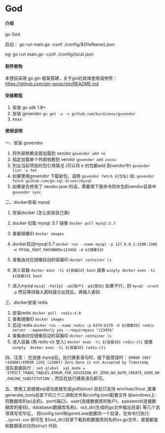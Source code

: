 # God

#### 介绍
go God 

启动： go run main.go -conf ./config/${fileName}.json

eg: go run main.go -conf ./config/local.json

#### 软件架构
本想目采用 go gin 框架搭建，关于gin的具体使用请参照：
 https://github.com/gin-gonic/gin/README.md


#### 安装教程

1. 安装 go sdk 1.8+
2. 安装 govendor
    `go get -u -v github.com/kardianos/govendor`
3. xxxx

#### 使用说明

一、安装 govendor

1. 将外部依赖全部加载到 vendor
    `govendor add +e`
2. 指定加载单个外部依赖到 vendor
    `govendor add xxxxx`
3. 列出当前项目的包引用情况 (可以将 e 的包都add 到vendor中)
    `govendor list -v fmt`
4. 如果使用govendor 下载新包，请用
    `govendor fetch ${包名}`
    如:
    `govendor fetch github.com/go-sql-driver/mysql`   
5. 如果是先修改了 vendor.json 的话，需要用下面命令同步包到vendor目录中
    `govendor sync`    
     

二、docker安装 mysql

1. 安装docker (怎么安装自己查)

2. docker 拉取 mysql: 5.7 镜像
    `docker pull mysql:5.7`
3. 查看镜像ID
    `docker images`    
4. docker启动mysql:5.7
    `docker run --name mysql -p 127.0.0.1:3306:3306 -e MYSQL_ROOT_PASSWORD=123456 -d ${镜像Id}`
5. 查看由对应镜像启动的容器ID
    `docker container ls`
6. 进入容器
    `docker exec -ti ${容器Id} bash`
    或者
    `winpty docker exec -ti ${容器Id} bash`       
7. 进入mysql
    `mysql -h${Ip} -u${账户} -p${密码}` 
    如果不行，则
    `mysql -uroot -p`
    然后等待输入密码提示出现后，再输入密码

三、docker安装 redis
 
1. 安装redis
    `docker pull  redis:4.0`
2. 查看镜像ID
    `docker images`
3. 启动 redis
    `docker run --name redis -p 6379:6379 -d ${镜像ID} redis-server --appendonly yes --requirepass "123456"` 
4. 查看由对应镜像启动的容器ID
    `docker container ls`
5. 进入容器 (用 redis-cli 登入)
    `docker exec -ti ${容器ID} redis-cli`
    或者
    `winpty  docker exec -ti ${容器ID} redis-cli`  
    
四、注意： 在连接 mysql后，执行建表语句时，报下面错误时：
    `ERROR 1067 (42000)/ERROR 1292 (22007) Zero Date is not Accepted by Timestamp`   
    请先直接执行：
    `set global  sql_mode = 'STRICT_TRANS_TABLES,ERROR_FOR_DIVISION_BY_ZERO,NO_AUTO_CREATE_USER,NO_ENGINE_SUBSTITUTION';`
    然后在执行建表语句即可。  
    
五、使用工具根据sql语句直接生成go的struct
    目前只支持 win/mac/linux ,查看generate_tools目录下的三个二进制文件和config.toml配置文件
    如windows上:
        将数据库的ip(主机)、port(端口)、user(连接数据库的账户)、password(连接数据库的密码)、database(数据库名称)、out_dir(生成的go文件输出目录) 等几个选项填写完毕后，
        将config.toml和gormt.exe放置同一个目录，在命令行执行: `./gormt.exe` 即可在 ${out_dir}目录下看到和数据库同名的xx.go文件，里面都是和数据表对应的struct 代码
    
     
     
    
